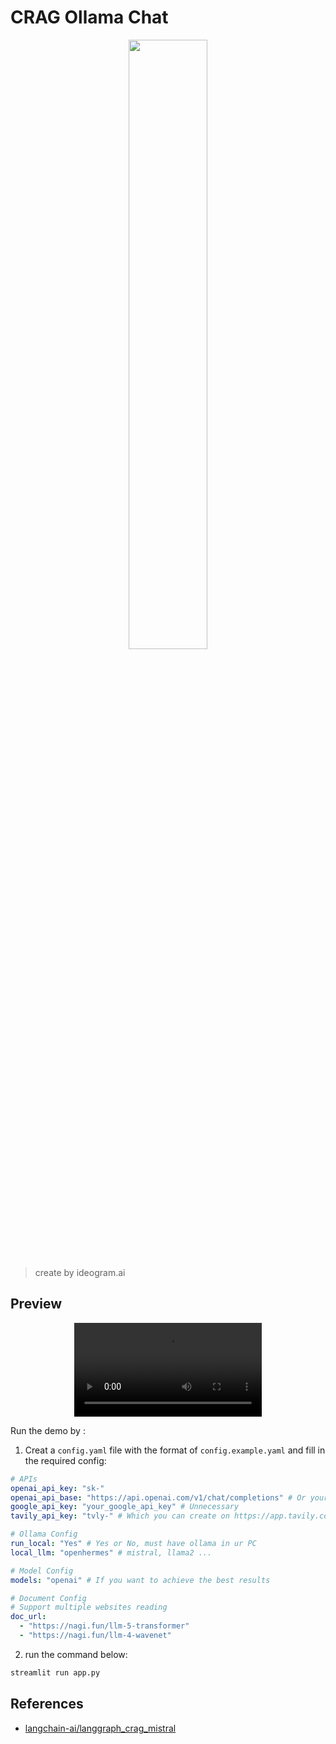 # CRAG Ollama Chat

<div align="center">
<img src=https://github.com/Nagi-ovo/langgraph-crag-demo/assets/101612750/ac87701d-b9e4-4c2d-9ea9-d272766069bd
width="50%">
</div>

> create by ideogram.ai

## Preview

<div align="center">
  <video src="https://github.com/Nagi-ovo/CRAG-Ollama-Chat/assets/101612750/d0f39bdb-00b3-4626-9087-b85f4930cc53" controls>
    Your browser does not support the video tag.
  </video>
</div>


Run the demo by :

1. Creat a `config.yaml` file with the format of `config.example.yaml` and fill in the required config:

```yaml
# APIs
openai_api_key: "sk-"
openai_api_base: "https://api.openai.com/v1/chat/completions" # Or your own proxy
google_api_key: "your_google_api_key" # Unnecessary
tavily_api_key: "tvly-" # Which you can create on https://app.tavily.com/

# Ollama Config
run_local: "Yes" # Yes or No, must have ollama in ur PC
local_llm: "openhermes" # mistral, llama2 ...

# Model Config
models: "openai" # If you want to achieve the best results

# Document Config
# Support multiple websites reading
doc_url: 
  - "https://nagi.fun/llm-5-transformer"  
  - "https://nagi.fun/llm-4-wavenet"  
```

2. run the command below:

```zsh
streamlit run app.py
```

## References

- [langchain-ai/langgraph_crag_mistral](https://github.com/langchain-ai/langgraph/blob/2b42407f055dbb77331de46fe3a632ea24551347/examples/rag/langgraph_crag_mistral.ipynb)
